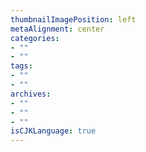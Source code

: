 ```yaml
---
thumbnailImagePosition: left
metaAlignment: center
categories:
- ""
- ""
tags:
- ""
- ""
archives:
- ""
- ""
- ""
isCJKLanguage: true
---
```

